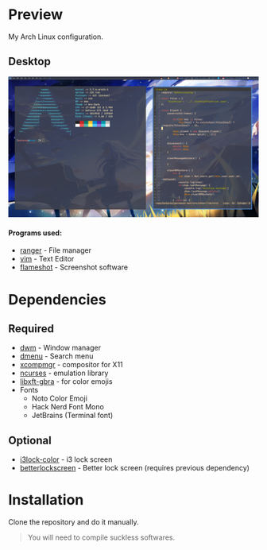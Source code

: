 # Preview
My Arch Linux configuration.

## Desktop
![Desktop](/.config/github/rice.png)

#### Programs used:
* [ranger](https://github.com/ranger/ranger) - File manager
* [vim](https://github.com/neovim/neovim/wiki/Installing-Neovim) - Text Editor
* [flameshot](https://github.com/lupoDharkael/flameshot) - Screenshot software

# Dependencies

## Required
* [dwm](https://dwm.suckless.org/) - Window manager
* [dmenu](https://tools.suckless.org/dmenu/) - Search menu
* [xcompmgr](https://www.archlinux.org/packages/?name=xcompmgr) - compositor for X11
* [ncurses](https://www.archlinux.org/packages/core/x86_64/ncurses/) - emulation library
* [libxft-gbra](https://aur.archlinux.org/packages/libxft-bgra) - for color emojis
* Fonts
  * Noto Color Emoji
  * Hack Nerd Font Mono
  * JetBrains (Terminal font)

## Optional
* [i3lock-color](https://www.archlinux.org/packages/community/x86_64/i3lock-color/) - i3 lock screen
* [betterlockscreen](https://github.com/pavanjadhaw/betterlockscreen) - Better lock screen (requires previous dependency)

# Installation
Clone the repository and do it manually.
> You will need to compile suckless softwares.
